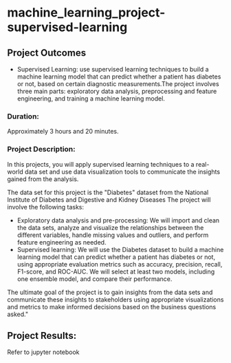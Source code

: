 # machine_learning_project-supervised-learning

## Project Outcomes
- Supervised Learning: use supervised learning techniques to build a machine learning model that can predict whether a patient has diabetes or not, based on certain diagnostic measurements.The project involves three main parts: exploratory data analysis, preprocessing and feature engineering, and training a machine learning model. 
### Duration:
Approximately 3 hours and 20 minutes.
### Project Description:
In this projects, you will apply supervised learning techniques to a real-world data set and use data visualization tools to communicate the insights gained from the analysis.

The data set for this project is the "Diabetes" dataset from the National Institute of Diabetes and Digestive and Kidney Diseases 
The project will involve the following tasks:

-	Exploratory data analysis and pre-processing: We will import and clean the data sets, analyze and visualize the relationships between the different variables, handle missing values and outliers, and perform feature engineering as needed.
-	Supervised learning: We will use the Diabetes dataset to build a machine learning model that can predict whether a patient has diabetes or not, using appropriate evaluation metrics such as accuracy, precision, recall, F1-score, and ROC-AUC. We will select at least two models, including one ensemble model, and compare their performance.

The ultimate goal of the project is to gain insights from the data sets and communicate these insights to stakeholders using appropriate visualizations and metrics to make informed decisions based on the business questions asked."

## Project Results: 
Refer to jupyter notebook